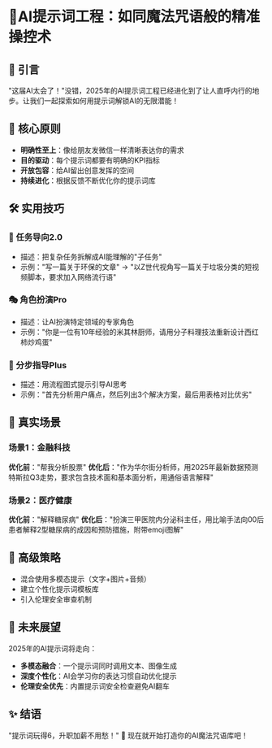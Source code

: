 # 🚀AI提示词工程：如同魔法咒语般的精准操控术

## 🌟 引言
"这届AI太会了！"没错，2025年的AI提示词工程已经进化到了让人直呼内行的地步。让我们一起探索如何用提示词解锁AI的无限潜能！

## 🔑 核心原则
- **明确性至上**：像给朋友发微信一样清晰表达你的需求
- **目的驱动**：每个提示词都要有明确的KPI指标
- **开放包容**：给AI留出创意发挥的空间
- **持续进化**：根据反馈不断优化你的提示词库

## 🛠️ 实用技巧
### 🎯 任务导向2.0
- 描述：把复杂任务拆解成AI能理解的"子任务"
- 示例："写一篇关于环保的文章" → "以Z世代视角写一篇关于垃圾分类的短视频脚本，要求加入网络流行语"

### 🎭 角色扮演Pro
- 描述：让AI扮演特定领域的专家角色
- 示例："你是一位有10年经验的米其林厨师，请用分子料理技法重新设计西红柿炒鸡蛋"

### 🧩 分步指导Plus
- 描述：用流程图式提示引导AI思考
- 示例："首先分析用户痛点，然后列出3个解决方案，最后用表格对比优劣"

## 💼 真实场景
### 场景1：金融科技
**优化前**："帮我分析股票"
**优化后**："作为华尔街分析师，用2025年最新数据预测特斯拉Q3走势，要求包含技术面和基本面分析，用通俗语言解释"

### 场景2：医疗健康
**优化前**："解释糖尿病"
**优化后**："扮演三甲医院内分泌科主任，用比喻手法向00后患者解释2型糖尿病的成因和预防措施，附带emoji图解"

## 🚀 高级策略
- 混合使用多模态提示（文字+图片+音频）
- 建立个性化提示词模板库
- 引入伦理安全审查机制

## 🔮 未来展望
2025年的AI提示词将走向：
- **多模态融合**：一个提示词同时调用文本、图像生成
- **深度个性化**：AI会学习你的表达习惯自动优化提示
- **伦理安全优先**：内置提示词安全检查避免AI翻车

## ✨ 结语
"提示词玩得6，升职加薪不用愁！" 🎉 现在就开始打造你的AI魔法咒语库吧！